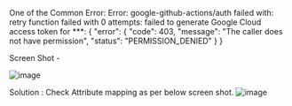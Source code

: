 One of the Common Error:
Error: google-github-actions/auth failed with: retry function failed with 0 attempts: failed to generate Google Cloud access token for ***:
{
  "error": {
    "code": 403,
    "message": "The caller does not have permission",
    "status": "PERMISSION_DENIED"
  }
}

Screen Shot - 

![image](https://user-images.githubusercontent.com/42490682/170505639-a32d3a94-3e54-430c-9623-f860505ec267.png)

Solution : 
Check Attribute mapping as per below screen shot.
![image](https://user-images.githubusercontent.com/42490682/170504807-b3d3f7c1-d7a1-4898-a8d7-4cc681b333b3.png)
